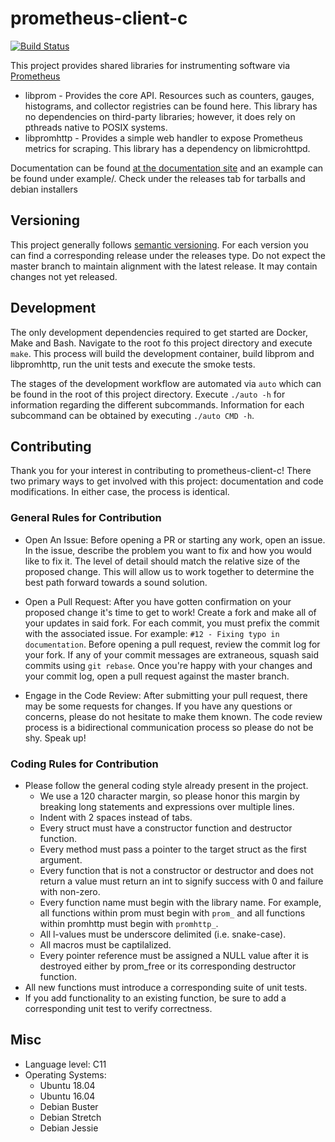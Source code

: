 # prometheus-client-c

[![Build Status](https://travis-ci.org/digitalocean/prometheus-client-c.svg?branch=master)](https://travis-ci.org/digitalocean/prometheus-client-c)

This project provides shared libraries for instrumenting software via [Prometheus](https://prometheus.io)

* libprom - Provides the core API. Resources such as counters, gauges, histograms, and
  collector registries can be found here. This library has no dependencies on third-party
  libraries; however, it does rely on pthreads native to POSIX systems.
* libpromhttp - Provides a simple web handler to expose Prometheus metrics for scraping.
  This library has a dependency on libmicrohttpd.

Documentation can be found
[at the documentation site](https://digitalocean.github.io/prometheus-client-c/)
and an example can be found under example/. Check under the releases tab for tarballs and debian installers

## Versioning

This project generally follows [semantic versioning](https://semver.org). For each version you can find a corresponding
release under the releases type. Do not expect the master branch to maintain alignment with the latest release. It may
contain changes not yet released.

## Development

The only development dependencies required to get started are Docker, Make and Bash. Navigate to the root fo this
project directory and execute `make`. This process will build the development container, build libprom and libpromhttp,
run the unit tests and execute the smoke tests.

The stages of the development workflow are automated via `auto` which can be found in the root of this project directory.
Execute `./auto -h` for information regarding the different subcommands. Information for each subcommand can be
obtained by executing `./auto CMD -h`.

## Contributing

Thank you for your interest in contributing to prometheus-client-c! There two primary ways to get involved with this
project: documentation and code modifications.  In either case, the process is identical.

### General Rules for Contribution

* Open An Issue: Before opening a PR or starting any work, open an issue.  In the issue, describe the problem you
want to fix and how you would like to fix it.  The level of detail should match the relative size of the proposed change.
This will allow us to work together to determine the best path forward towards a sound solution.

* Open a Pull Request: After you have gotten confirmation on your proposed change it's time to get to work! Create a
fork and make all of your updates in said fork. For each commit, you must prefix the commit with the associated issue.
For example: `#12 - Fixing typo in documentation`. Before opening a pull request, review the commit log for your fork.
If any of your commit messages are extraneous, squash said commits using `git rebase`. Once you're happy with your
changes and your commit log, open a pull request against the master branch.

* Engage in the Code Review: After submitting your pull request, there may be some requests for changes.  If you have
any questions or concerns, please do not hesitate to make them known.  The code review process is a bidirectional
communication process so please do not be shy. Speak up!

### Coding Rules for Contribution

* Please follow the general coding style already present in the project.
  * We use a 120 character margin, so please honor this margin by breaking long statements and expressions over multiple
    lines.
  * Indent with 2 spaces instead of tabs.
  * Every struct must have a constructor function and destructor function.
  * Every method must pass a pointer to the target struct as the first argument.
  * Every function that is not a constructor or destructor and does not return a value must return an int to signify
    success with 0 and failure with non-zero.
  * Every function name must begin with the library name. For example, all functions within prom must begin with `prom_`
    and all functions within promhttp must begin with `promhttp_`.
  * All l-values must be underscore delimited (i.e. snake-case).
  * All macros must be captilalized.
  * Every pointer reference must be assigned a NULL value after it is destroyed either by prom_free or its
    corresponding destructor function.
* All new functions must introduce a corresponding suite of unit tests.
* If you add functionality to an existing function, be sure to add a corresponding unit test to verify correctness.

## Misc

* Language level: C11
* Operating Systems:
  * Ubuntu 18.04
  * Ubuntu 16.04
  * Debian Buster
  * Debian Stretch
  * Debian Jessie
